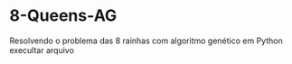 # 8-Queens-AG
Resolvendo o problema das 8 rainhas com algoritmo genético em Python
execultar arquivo 
